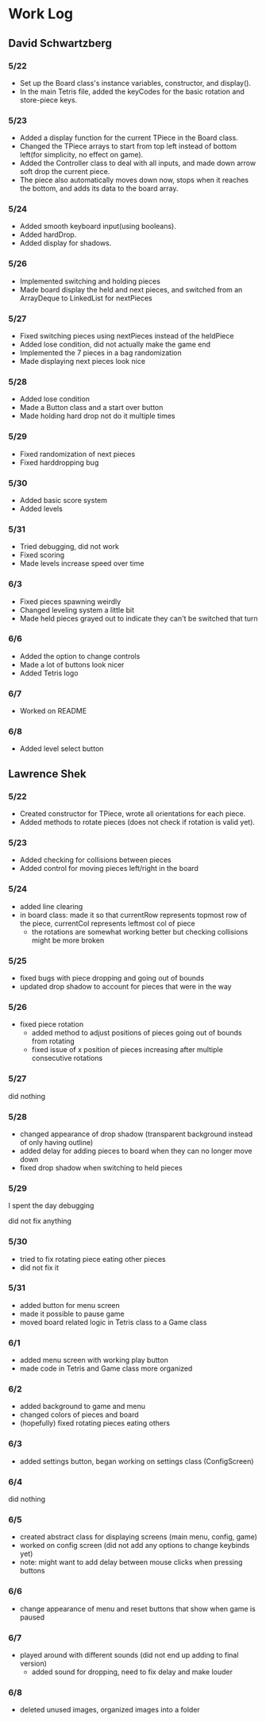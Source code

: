 # Work Log

## David Schwartzberg

### 5/22

- Set up the Board class's instance variables, constructor, and display(). 
- In the main Tetris file, added the keyCodes for the basic rotation and store-piece keys.

### 5/23

- Added a display function for the current TPiece in the Board class. 
- Changed the TPiece arrays to start from top left instead of bottom left(for simplicity, no effect on game).
- Added the Controller class to deal with all inputs, and made down arrow soft drop the current piece. 
- The piece also automatically moves down now, stops when it reaches the bottom, and adds its data to the board array.

### 5/24

- Added smooth keyboard input(using booleans).
- Added hardDrop. 
- Added display for shadows.

### 5/26

- Implemented switching and holding pieces
- Made board display the held and next pieces, and switched from an ArrayDeque to LinkedList for nextPieces

### 5/27

- Fixed switching pieces using nextPieces instead of the heldPiece
- Added lose condition, did not actually make the game end
- Implemented the 7 pieces in a bag randomization
- Made displaying next pieces look nice

### 5/28

- Added lose condition
- Made a Button class and a start over button
- Made holding hard drop not do it multiple times

### 5/29

- Fixed randomization of next pieces
- Fixed harddropping bug

### 5/30

- Added basic score system
- Added levels

### 5/31

- Tried debugging, did not work
- Fixed scoring
- Made levels increase speed over time

### 6/3

- Fixed pieces spawning weirdly
- Changed leveling system a little bit
- Made held pieces grayed out to indicate they can't be switched that turn

### 6/6

- Added the option to change controls
- Made a lot of buttons look nicer
- Added Tetris logo

### 6/7

- Worked on README

### 6/8

- Added level select button

## Lawrence Shek

### 5/22

- Created constructor for TPiece, wrote all orientations for each piece. 
- Added methods to rotate pieces (does not check if rotation is valid yet).  

### 5/23

- Added checking for collisions between pieces
- Added control for moving pieces left/right in the board

### 5/24
- added line clearing
- in board class: made it so that currentRow represents topmost row of the piece, currentCol represents leftmost col of piece
  - the rotations are somewhat working better but checking collisions might be more broken 

### 5/25
- fixed bugs with piece dropping and going out of bounds
- updated drop shadow to account for pieces that were in the way

### 5/26
- fixed piece rotation
  - added method to adjust positions of pieces going out of bounds from rotating
  - fixed issue of x position of pieces increasing after multiple consecutive rotations 

### 5/27
did nothing

### 5/28
- changed appearance of drop shadow (transparent background instead of only having outline)
- added delay for adding pieces to board when they can no longer move down
- fixed drop shadow when switching to held pieces

### 5/29
I spent the day debugging

did not fix anything

### 5/30
- tried to fix rotating piece eating other pieces
- did not fix it

### 5/31
- added button for menu screen
- made it possible to pause game
- moved board related logic in Tetris class to a Game class

### 6/1
- added menu screen with working play button
- made code in Tetris and Game class more organized

### 6/2
- added background to game and menu
- changed colors of pieces and board
- (hopefully) fixed rotating pieces eating others 

### 6/3
- added settings button, began working on settings class (ConfigScreen)

### 6/4
did nothing

### 6/5
- created abstract class for displaying screens (main menu, config, game)
- worked on config screen (did not add any options to change keybinds yet)
- note: might want to add delay between mouse clicks when pressing buttons

### 6/6
- change appearance of menu and reset buttons that show when game is paused

### 6/7
- played around with different sounds (did not end up adding to final version)
  - added sound for dropping, need to fix delay and make louder 

### 6/8
- deleted unused images, organized images into a folder
